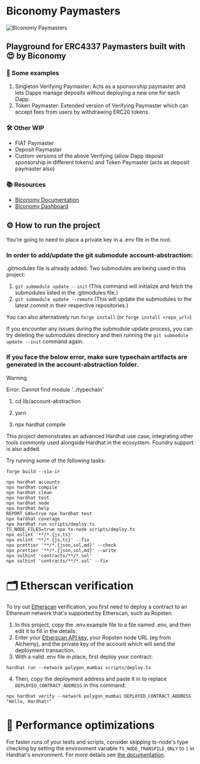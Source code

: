 # Biconomy Paymasters

![Biconomy Paymasters](https://img.shields.io/badge/Biconomy-Paymasters-blue.svg)

## Playground for ERC4337 Paymasters built with :heart_eyes: by Biconomy

### 🌟 Some examples

1. Singleton Verifying Paymaster: Acts as a sponsorship paymaster and lets Dapps manage deposits without deploying a new one for each Dapp.
1. Token Paymaster: Extended version of Verifying Paymaster which can accept fees from users by withdrawing ERC20 tokens.

### 🛠️ Other WIP

- FIAT Paymaster
- Deposit Paymaster
- Custom versions of the above Verifying (allow Dapp deposit sponsorship in different tokens) and Token Paymaster (acts as deposit paymaster also)

### 📚 Resources

- [Biconomy Documentation](https://docs.biconomy.io/)
- [Biconomy Dashboard](https://dashboard.biconomy.io)

## ⚙️ How to run the project

You're going to need to place a private key in a .env file in the root.

### In order to add/update the git submodule account-abstraction:

.gitmodules file is already added. Two submodules are being used in this project:

1. `git submodule update --init` (This command will initialize and fetch the submodules listed in the .gitmodules file.)
2. `git submodule update --remote` (This will update the submodules to the latest commit in their respective repositories.)

You can also alternatively run `forge install` (or `forge install <repo_url>`)

If you encounter any issues during the submodule update process, you can try deleting the submodules directory and then running the `git submodule update --init` command again.

### If you face the below error, make sure typechain artifacts are generated in the account-abstraction folder.

> [!WARNING]
> Error: Cannot find module '../typechain'

1. cd lib/account-abstraction

2. yarn

3. npx hardhat compile

This project demonstrates an advanced Hardhat use case, integrating other tools commonly used alongside Hardhat in the ecosystem. Foundry support is also added.

Try running some of the following tasks:

```shell
forge build --via-ir

npx hardhat accounts
npx hardhat compile
npx hardhat clean
npx hardhat test
npx hardhat node
npx hardhat help
REPORT_GAS=true npx hardhat test
npx hardhat coverage
npx hardhat run scripts/deploy.ts
TS_NODE_FILES=true npx ts-node scripts/deploy.ts
npx eslint '**/*.{js,ts}'
npx eslint '**/*.{js,ts}' --fix
npx prettier '**/*.{json,sol,md}' --check
npx prettier '**/*.{json,sol,md}' --write
npx solhint 'contracts/**/*.sol'
npx solhint 'contracts/**/*.sol' --fix
```

# 🗂️ Etherscan verification

To try out [Etherscan](https://etherscan.io/) verification, you first need to deploy a contract to an Ethereum network that's supported by Etherscan, such as Ropsten.

1. In this project, copy the .env.example file to a file named .env, and then edit it to fill in the details. 
1. Enter your [Etherscan API key](https://docs.etherscan.io/getting-started/viewing-api-usage-statistics), your Ropsten node URL (eg from Alchemy), and the private key of the account which will send the deployment transaction.
1. With a valid .env file in place, first deploy your contract:

```shell
hardhat run --network polygon_mumbai scripts/deploy.ts
```

4. Then, copy the deployment address and paste it in to replace `DEPLOYED_CONTRACT_ADDRESS` in this command:

```shell
npx hardhat verify --network polygon_mumbai DEPLOYED_CONTRACT_ADDRESS "Hello, Hardhat!"
```

# 🚀 Performance optimizations

For faster runs of your tests and scripts, consider skipping ts-node's type checking by setting the environment variable `TS_NODE_TRANSPILE_ONLY` to `1` in Hardhat's environment. For more details see [the documentation](https://hardhat.org/guides/typescript.html#performance-optimizations).

